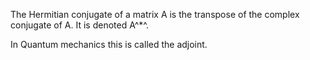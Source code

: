 The Hermitian conjugate of a matrix A is the transpose of the complex
conjugate of A. It is denoted A^\*^.

In Quantum mechanics this is called the adjoint.
